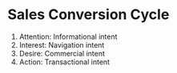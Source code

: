 # Sales Conversion Cycle


1. Attention: Informational intent
2. Interest: Navigation intent
3. Desire: Commercial intent
4. Action: Transactional intent
